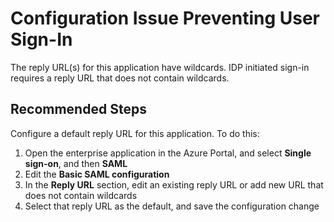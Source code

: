 <properties
    pageTitle="Enterprise Application - Config issue preventing user sign-in"
    description="Enterprise Application - Config issue preventing user sign-in"
    infoBubbleText="See details on the right"
    service="microsoft.activedirectory"
    resource=""
    authors="luleon"
    ms.author="luleon"
    displayOrder="1"
    articleId="Application_SignIn_ADSTS_Reply_Url_Wildcards"
	diagnosticScenario="EnterpriseApps"
    selfHelpType="diagnostics"
    supportTopicIds=""
    resourceTags=""
    productPesIds=""
    cloudEnvironments="public"
/>

# Configuration Issue Preventing User Sign-In
<!--issueDescription-->
The reply URL(s) for this application have wildcards. IDP initiated sign-in requires a reply URL that does not contain wildcards. 
<!--/issueDescription-->


## **Recommended Steps**

Configure a default reply URL for this application. To do this: 

1. Open the enterprise application in the Azure Portal, and select **Single sign-on**, and then **SAML**
2. Edit the **Basic SAML configuration**   
3. In the **Reply URL** section, edit an existing reply URL or add new URL that does not contain wildcards
4. Select that reply URL as the default, and save the configuration change
   
